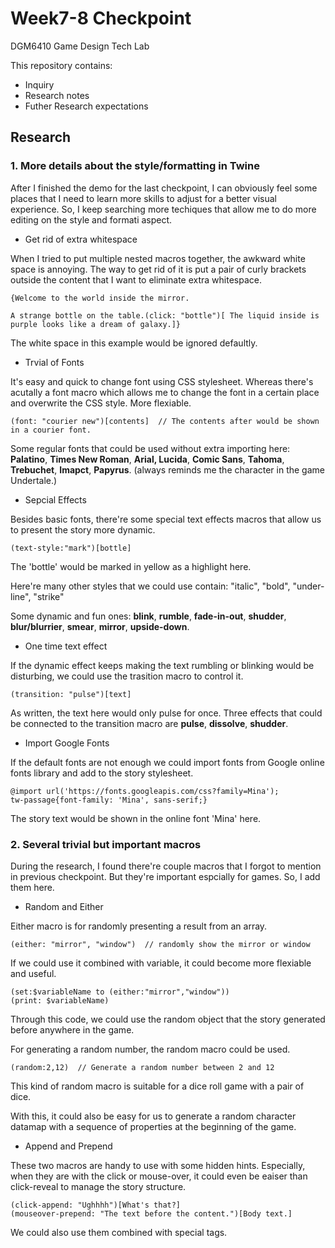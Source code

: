 # Week7-8 Checkpoint

DGM6410 Game Design Tech Lab

This repository contains:


-  Inquiry
-  Research notes
-  Futher Research expectations

## Research
### 1. More details about the style/formatting in Twine
After I finished the demo for the last checkpoint, I can obviously feel some places that I need to learn more skills to adjust for a better visual experience. So, I keep searching more techiques that allow me to do more editing on the style and formati aspect.

- Get rid of extra whitespace

When I tried to put multiple nested macros together, the awkward white space is annoying. The way to get rid of it is put a pair of curly brackets outside the content that I want to eliminate extra whitespace.
```
{Welcome to the world inside the mirror.

A strange bottle on the table.(click: "bottle")[ The liquid inside is purple looks like a dream of galaxy.]}
```
The white space in this example would be ignored defaultly.

- Trvial of Fonts

It's easy and quick to change font using CSS stylesheet. Whereas there's acutally a font macro which allows me to change the font in a certain place and overwrite the CSS style. More flexiable.
```
(font: "courier new")[contents]  // The contents after would be shown in a courier font.
```
Some regular fonts that could be used without extra importing here: **Palatino**, **Times New Roman**, **Arial, Lucida**, **Comic Sans**, **Tahoma**, **Trebuchet**, **Imapct**, **Papyrus**. (always reminds me the character in the game Undertale.)

- Sepcial Effects

Besides basic fonts, there're some special text effects macros that allow us to present the story more dynamic.
```
(text-style:"mark")[bottle]
```
The 'bottle' would be marked in yellow as a highlight here.

Here're many other styles that we could use contain: "italic", "bold", "under-line", "strike"

Some dynamic and fun ones: **blink**, **rumble**, **fade-in-out**, **shudder**, **blur/blurrier**, **smear**, **mirror**, **upside-down**.

- One time text effect

If the dynamic effect keeps making the text rumbling or blinking would be disturbing, we could use the trasition macro to control it.
```
(transition: "pulse")[text]
```
As written, the text here would only pulse for once. Three effects that could be connected to the transition macro are **pulse**, **dissolve**, **shudder**.

- Import Google Fonts

If the default fonts are not enough we could import fonts from Google online fonts library and add to the story stylesheet.
```
@import url('https://fonts.googleapis.com/css?family=Mina');
tw-passage{font-family: 'Mina', sans-serif;}
```
The story text would be shown in the online font 'Mina' here.

### 2. Several trivial but important macros
During the research, I found there're couple macros that I forgot to mention in previous checkpoint. But they're important espcially for games. So, I add them here.

 - Random and Either
 
 Either macro is for randomly presenting a result from an array.
 ```
 (either: "mirror", "window")  // randomly show the mirror or window
 ```
If we could use it combined with variable, it could become more flexiable and useful.
```
(set:$variableName to (either:"mirror","window"))
(print: $variableName)
```
Through this code, we could use the random object that the story generated before anywhere in the game.

For generating a random number, the random macro could be used. 
```
(random:2,12)  // Generate a random number between 2 and 12
```
This kind of random macro is suitable for a dice roll game with a pair of dice.

With this, it could also be easy for us to generate a random character datamap with a sequence of properties at the beginning of the game.

 - Append and Prepend
 
 These two macros are handy to use with some hidden hints. Especially, when they are with the click or mouse-over, it could even be eaiser than click-reveal to manage the story structure.
 ```
 (click-append: "Ughhhh")[What's that?]
 (mouseover-prepend: "The text before the content.")[Body text.]
 ```
 We could also use them combined with special tags.

